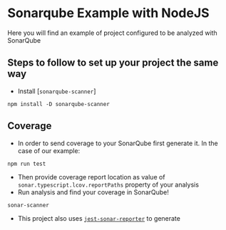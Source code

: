
# Sonarqube Example with NodeJS

Here you will find an example of project configured to be analyzed with SonarQube

## Steps to follow to set up your project the same way
* Install [`sonarqube-scanner`]
```
npm install -D sonarqube-scanner
```

## Coverage
* In order to send coverage to your SonarQube first generate it. In the case of our example:
```
npm run test
```
* Then provide coverage report location as value of `sonar.typescript.lcov.reportPaths` property of your analysis
* Run analysis and find your coverage in SonarQube!
```
sonar-scanner
```
* This project also uses [`jest-sonar-reporter`](https://www.npmjs.com/package/jest-sonar-reporter) to generate 
